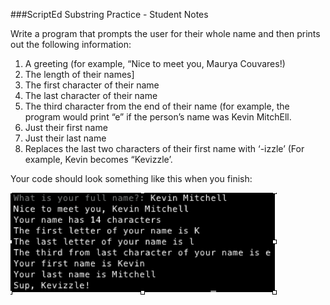 ###ScriptEd Substring Practice - Student Notes

Write a program that prompts the user for their whole name and then prints out the following information:

1. A greeting (for example, “Nice to meet you, Maurya Couvares!) 
2. The length of their names]
3. The first character of their name
4. The last character of their name
5. The third character from the end of their name (for example, the program would print “e” if the person’s name was Kevin MitchEll.
6. Just their first name
7. Just their last name
8. Replaces the last two characters of their first name with ‘-izzle’ (For example, Kevin becomes “Kevizzle’.  

Your code should look something like this when you finish:


![Alt text](imgs/substring.png)